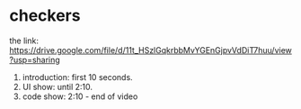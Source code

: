 # checkers
the link:
https://drive.google.com/file/d/11t_HSzlGqkrbbMvYGEnGjpvVdDiT7huu/view?usp=sharing

1. introduction: first 10 seconds.
2. UI show: until 2:10.
3. code show: 2:10 - end of video